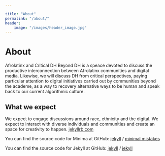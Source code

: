 ```yaml
---

title: "About"
permalink: "/about/"
header:
    image: "/images/header_image.jpg"
---
```


# About
Afrolatinx and Critical DH Beyond DH is a speace devoted to discuss the productive interconnection between Afrolatinx communities and digital media. Likewise, we will discuss DH from critical perspectives, paying particular attention to digital initiatives carried out by communities beyond the academe, as a way to recovery alternative ways to be human and speak back to our current algorithmic culture.

## What we expect
We expect to engage discussions around race, ethnicity and the digital. We expect to interact with diverse individuals and communities and create an space for creativity to happen. 
[jekyllrb.com](https://jekyllrb.com/)

You can find the source code for Minima at GitHub:
[jekyll][jekyll-organization] /
[minimal mistakes](hhttps://mmistakes.github.io/minimal-mistakes/)

You can find the source code for Jekyll at GitHub:
[jekyll][jekyll-organization] /
[jekyll](https://github.com/jekyll/jekyll)


[jekyll-organization]: https://github.com/jekyll

